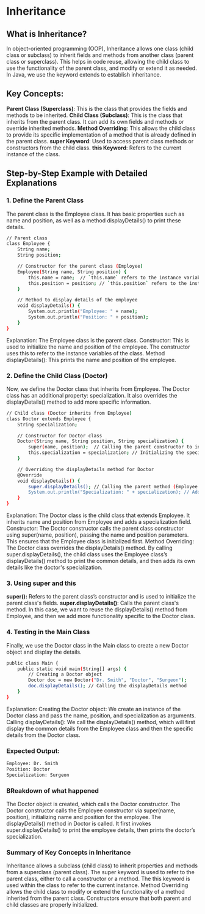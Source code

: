 # Inheritance
## What is Inheritance?
In object-oriented programming (OOP), Inheritance allows one class (child class or subclass) to inherit fields and methods from another class (parent class or superclass). 
This helps in code reuse, allowing the child class to use the functionality of the parent class, and modify or extend it as needed.
In Java, we use the keyword extends to establish inheritance.

## Key Concepts:
**Parent Class (Superclass)**: This is the class that provides the fields and methods to be inherited.
**Child Class (Subclass)**: This is the class that inherits from the parent class. It can add its own fields and methods or override inherited methods.
**Method Overriding**: This allows the child class to provide its specific implementation of a method that is already defined in the parent class.
**super Keyword**: Used to access parent class methods or constructors from the child class.
**this Keyword**: Refers to the current instance of the class.

## Step-by-Step Example with Detailed Explanations
### 1. Define the Parent Class
The parent class is the Employee class. It has basic properties such as name and position, as well as a method displayDetails() to print these details.
```bash
// Parent class
class Employee {
    String name;
    String position;

    // Constructor for the parent class (Employee)
    Employee(String name, String position) {
        this.name = name;  // `this.name` refers to the instance variable of the class
        this.position = position; // `this.position` refers to the instance variable of the class
    }

    // Method to display details of the employee
    void displayDetails() {
        System.out.println("Employee: " + name);
        System.out.println("Position: " + position);
    }
}
```
Explanation:
The Employee class is the parent class.
Constructor: This is used to initialize the name and position of the employee. The constructor uses this to refer to the instance variables of the class.
Method displayDetails(): This prints the name and position of the employee.

### 2. Define the Child Class (Doctor)
Now, we define the Doctor class that inherits from Employee. The Doctor class has an additional property: specialization. It also overrides the displayDetails() method 
to add more specific information.

```bash
// Child class (Doctor inherits from Employee)
class Doctor extends Employee {
    String specialization;

    // Constructor for Doctor class
    Doctor(String name, String position, String specialization) {
        super(name, position);  // Calling the parent constructor to initialize name and position
        this.specialization = specialization; // Initializing the specialization of the doctor
    }

    // Overriding the displayDetails method for Doctor
    @Override
    void displayDetails() {
        super.displayDetails(); // Calling the parent method (Employee's displayDetails)
        System.out.println("Specialization: " + specialization); // Adding doctor's specialization
    }
}
```
Explanation:
The Doctor class is the child class that extends Employee. It inherits name and position from Employee and adds a specialization field.
Constructor: The Doctor constructor calls the parent class constructor using super(name, position), passing the name and position parameters. 
This ensures that the Employee class is initialized first.
Method Overriding: The Doctor class overrides the displayDetails() method. By calling super.displayDetails(), the child class uses the Employee class’s displayDetails() method to print 
the common details, and then adds its own details like the doctor's specialization.

### 3. Using super and this
**super():** Refers to the parent class’s constructor and is used to initialize the parent class's fields.
**super.displayDetails()**: Calls the parent class's method. In this case, we want to reuse the displayDetails() method from Employee, and then we add more functionality 
specific to the Doctor class.

### 4. Testing in the Main Class
Finally, we use the Doctor class in the Main class to create a new Doctor object and display the details.
```bash
public class Main {
    public static void main(String[] args) {
        // Creating a Doctor object
        Doctor doc = new Doctor("Dr. Smith", "Doctor", "Surgeon");
        doc.displayDetails(); // Calling the displayDetails method
    }
}
```
Explanation:
Creating the Doctor object: We create an instance of the Doctor class and pass the name, position, and specialization as arguments.
Calling displayDetails(): We call the displayDetails() method, which will first display the common details from the Employee class and then the specific details from the Doctor class.

### Expected Output:
```bash
Employee: Dr. Smith
Position: Doctor
Specialization: Surgeon
```

### BReakdown of what happened
The Doctor object is created, which calls the Doctor constructor.
The Doctor constructor calls the Employee constructor via super(name, position), initializing name and position for the employee.
The displayDetails() method in Doctor is called. It first invokes super.displayDetails() to print the employee details, then prints the doctor’s specialization.

### Summary of Key Concepts in Inheritance
Inheritance allows a subclass (child class) to inherit properties and methods from a superclass (parent class).
The super keyword is used to refer to the parent class, either to call a constructor or a method.
The this keyword is used within the class to refer to the current instance.
Method Overriding allows the child class to modify or extend the functionality of a method inherited from the parent class.
Constructors ensure that both parent and child classes are properly initialized.

















